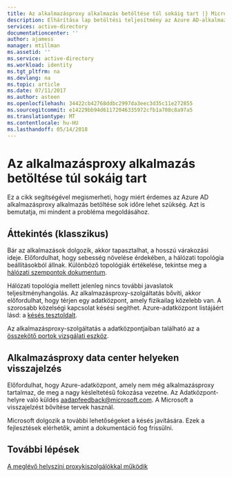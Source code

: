 ```yaml
---
title: Az alkalmazásproxy alkalmazás betöltése túl sokáig tart |} Microsoft Docs
description: Elhárítása lap betöltési teljesítmény az Azure AD-alkalmazásproxy
services: active-directory
documentationcenter: ''
author: ajamess
manager: mtillman
ms.assetid: ''
ms.service: active-directory
ms.workload: identity
ms.tgt_pltfrm: na
ms.devlang: na
ms.topic: article
ms.date: 07/11/2017
ms.author: asteen
ms.openlocfilehash: 34422cb42768ddbc2997da3eec3d35c11e272855
ms.sourcegitcommit: e14229bb94d61172046335972cfb1a708c8a97a5
ms.translationtype: MT
ms.contentlocale: hu-HU
ms.lasthandoff: 05/14/2018
---
```

# <a name="an-application-proxy-application-takes-too-long-to-load"></a>Az alkalmazásproxy alkalmazás betöltése túl sokáig tart

Ez a cikk segítségével megismerheti, hogy miért érdemes az Azure AD alkalmazásproxy alkalmazás betöltése sok időre lehet szükség. Azt is bemutatja, mi mindent a probléma megoldásához.

## <a name="overview"></a>Áttekintés (klasszikus)
Bár az alkalmazások dolgozik, akkor tapasztalhat, a hosszú várakozási ideje. Előfordulhat, hogy sebesség növelése érdekében, a hálózati topológia beállításokból állnak. Különböző topológiák értékelése, tekintse meg a [hálózati szempontok dokumentum](manage-apps/application-proxy-network-topology.md).

Hálózati topológia mellett jelenleg nincs további javaslatok teljesítményhangolás. Az alkalmazásproxy-szolgáltatás bővíti, akkor előfordulhat, hogy térjen egy adatközpont, amely fizikailag közelebb van. A szorosabb közelségi kapcsolat késési segíthet. Azure-adatközpont listájáért lásd: a [késés tesztoldalt](http://www.azurespeed.com/Azure/Latency). 

Az alkalmazásproxy-szolgáltatás a adatközpontjaiban található az a [összekötő portok vizsgálati eszköz](https://aadap-portcheck.connectorporttest.msappproxy.net/). 

## <a name="feedback-on-application-proxy-data-center-locations"></a>Alkalmazásproxy data center helyeken visszajelzés 
Előfordulhat, hogy Azure-adatközpont, amely nem még alkalmazásproxy tartalmaz, de meg a nagy késleltetésű fokozása vezetne. Az Adatközpont-helyre való küldés aadapfeedback@microsoft.com. A Microsoft a visszajelzést bővítése tervek használ.

Microsoft dolgozik a további lehetőségeket a késés javítására. Ezek a fejlesztések elérhetők, amint a dokumentáció fog frissülni.

## <a name="next-steps"></a>További lépések
[A meglévő helyszíni proxykiszolgálókkal működik](manage-apps/application-proxy-configure-connectors-with-proxy-servers.md)
